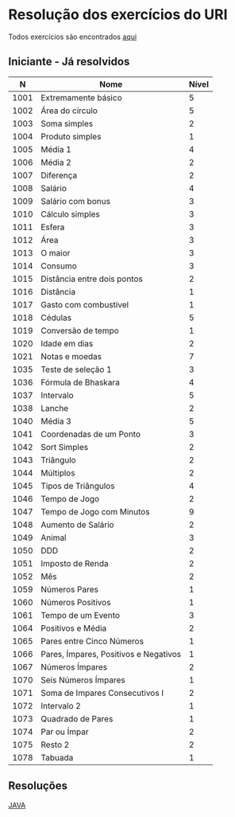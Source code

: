 # Resolução dos exercícios do URI
Todos exercícios são encontrados [aqui](https://www.urionlinejudge.com.br/)
## Iniciante - Já resolvidos
| N | Nome | Nível |
| --- | --- | --- |
| 1001 | Extremamente básico | 5 |
| 1002 | Área do círculo | 5 |
| 1003 | Soma simples | 2 |
| 1004 | Produto simples | 1 |
| 1005 | Média 1 | 4 |
|1006 | Média 2 | 2 |
| 1007 | Diferença | 2 |
| 1008 | Salário | 4 |
| 1009 | Salário com bonus | 3 |
| 1010 | Cálculo simples | 3 |
| 1011 | Esfera | 3 | 
| 1012 | Área | 3 |
| 1013 | O maior | 3 |
| 1014 | Consumo | 3 |
| 1015 | Distância entre dois pontos | 2 |
| 1016 | Distância | 1 |
| 1017 | Gasto com combustível | 1 |
| 1018 | Cédulas | 5 |
| 1019 | Conversão de tempo | 1 |
| 1020 | Idade em dias | 2 |
| 1021 | Notas e moedas | 7 |
| 1035 | Teste de seleção 1 | 3 |
| 1036 | Fórmula de Bhaskara | 4 |
| 1037 | Intervalo | 5 |
| 1038 | Lanche | 2 |
| 1040 | Média 3 | 5 |
| 1041 | Coordenadas de um Ponto | 3 |
| 1042 | Sort Simples | 2 |
| 1043 | 	Triângulo | 2 |
| 1044 | Múltiplos | 2 |
| 1045 | Tipos de Triângulos | 4 |
| 1046 | Tempo de Jogo | 2 |
| 1047 | Tempo de Jogo com Minutos | 9 |
| 1048 | Aumento de Salário | 2 |
| 1049 | Animal | 3 |
| 1050 | DDD | 2 |
| 1051 | Imposto de Renda | 2 |
| 1052 | Mês | 2 |
| 1059 | Números Pares | 1 |
| 1060 | Números Positivos | 1 |
| 1061 | Tempo de um Evento | 3 |
| 1064 | Positivos e Média | 2 |
| 1065 | Pares entre Cinco Números | 1 |
| 1066 | Pares, Ímpares, Positivos e Negativos | 1 |
| 1067 | Números Ímpares | 2 |
| 1070 | Seis Números Ímpares | 1 |
| 1071 | Soma de Impares Consecutivos I | 2 |
| 1072 | Intervalo 2 | 1 |
| 1073 | Quadrado de Pares | 1 |
| 1074 | Par ou Ímpar | 2 |
| 1075 | Resto 2 | 2 |
| 1078 | Tabuada | 1 |

## Resoluções
[JAVA](https://github.com/LeonEvil/Exercicios-URI/tree/master/JAVA)

